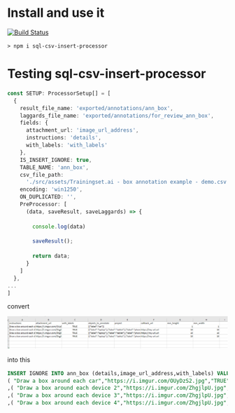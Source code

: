 # Install and use it

[![Build Status](https://img.shields.io/endpoint.svg?url=https%3A%2F%2Factions-badge.atrox.dev%2FRober19%2Fsql-csv-insert-processor%2Fbadge%3Fref%3Dmaster&style=flat-square)](https://actions-badge.atrox.dev/Rober19/sql-csv-insert-processor/goto?ref=master)

```
> npm i sql-csv-insert-processor
```



# Testing sql-csv-insert-processor

```ts
const SETUP: ProcessorSetup[] = [
  {
    result_file_name: 'exported/annotations/ann_box',
    laggards_file_name: 'exported/annotations/for_review_ann_box',
    fields: {
      attachment_url: 'image_url_address',
      instructions: 'details',
      with_labels: 'with_labels'
    },
    IS_INSERT_IGNORE: true,
    TABLE_NAME: 'ann_box',
    csv_file_path:
      './src/assets/Trainingset.ai - box annotation example - demo.csv',
    encoding: 'win1250',
    ON_DUPLICATED: '',
    PreProcessor: [
      (data, saveResult, saveLaggards) => {

        console.log(data)

        saveResult();

        return data;
      }
    ]
  },
...
]
```

convert

![image-20201121002652998](.github/assets/image-20201121002652998.png)

into this

```sql
INSERT IGNORE INTO ann_box (details,image_url_address,with_labels) VALUES ( "Draw a box around each car","https://i.imgur.com/OUyDzS2.jpg","TRUE" )
( "Draw a box around each car","https://i.imgur.com/OUyDzS2.jpg","TRUE" )
,( "Draw a box around each device 2","https://i.imgur.com/ZhgjlpU.jpg","TRUE" )
,( "Draw a box around each device 3","https://i.imgur.com/ZhgjlpU.jpg","TRUE" )
,( "Draw a box around each device 4","https://i.imgur.com/ZhgjlpU.jpg","TRUE" )

```
